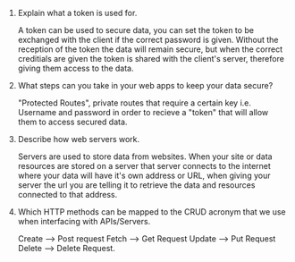 1. Explain what a token is used for.

    A token can be used to secure data, you can set the token to be exchanged with the client if the correct password is given. Without the reception of the token the data will remain secure, but when the correct creditials are given the token is shared with the client's server, therefore giving them access to the data.

2. What steps can you take in your web apps to keep your data secure?

    "Protected Routes", private routes that require a certain key i.e. Username and password in order to recieve a "token" that will allow them to access secured data.

3. Describe how web servers work.

    Servers are used to store data from websites. When your site or data resources are stored on a server that server connects to the internet where your data will have it's own address or URL, when giving your server the url you are telling it to retrieve the data and resources connected to that address.

4. Which HTTP methods can be mapped to the CRUD acronym that we use when interfacing with APIs/Servers.

    Create --> Post request Fetch --> Get Request Update --> Put Request Delete --> Delete Request.